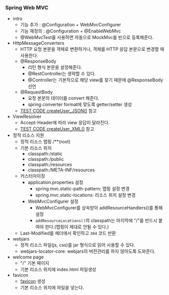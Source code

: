 ### Spring Web MVC

- intro
    - 기능 추가 : @Configuration + WebMvcConfigurer
    - 기능 재정의 : @Configuration + @EnableWebMvc
    - @WebMvcTest를 사용하면 자동으로 MockMvc를 빈으로 등록해준다.
- HttpMessageConverters
    - HTTP 요청 본문을 객체로 변환하거나, 객체를 HTTP 응답 본문으로 변경할 때 사용한다.
    - @ResponseBody
        - 리턴 형식 본문을 설정해준다.
        - @RestController는 생략할 수 있다.
        - @Controller는 기본적으로 해당 view를 찾기 때문에 @ResponseBody 선언
    - @RequestBody
        - 요청 본문의 데이터를 convert 해준다.
        - spring converter format에 맞도록 getter/setter 생성 
    - [TEST CODE createUser_JSON()](./src/test/java/me/whiteship/webmvcspringbootstarter/user/UserControllerTest.java) 참고
- ViewResolver
    - Accept-Header에 따라 view 응답이 달라진다.
    - [TEST CODE createUser_XML()](./src/test/java/me/whiteship/webmvcspringbootstarter/user/UserControllerTest.java) 참고
- 정적 리소스 지원
    - 정적 리소스 맵핑 /**(root)
    - 기본 리소스 위치
        - classpath:/static
        - classpath:/public
        - classpath:/resources
        - classpath:/META-INF/resources
    - 커스터마이징
        - application.properties 설정
            - spring.mvc.static-path-pattern: 맵핑 설정 변경
            - spring.mvc.static-locations: 리소스 위치 설정 변경
        - WebMvcConfigurer 설정
            - WebMvcConfigurer를 상속받아 addResourceHandlers()를 통해 설정
            - `addResourceLocations()`의 classpath는 마지막에 "/"를 반드시 붙여야 한다.(맵핑이 제대로 안될 수 있다.)
    - Last-Modified를 헤더에서 확인하고 `304` 코드 반환
- webjars
    - 정적 리소스 파일(js, css)를 jar 형식으로 읽어 사용할 수 있다.
    - webjars-locator-core: webjars의 버전관리를 하지 않아도록 도와준다.
- welcome page
    - "/" 기본 페이지
    - 기본 리소스 위치에 index.html 파일생성
- favicon
    - [favicon](https://favicon.io) 생성
    - 기본 리소스 위치에 파일을 넣는다.